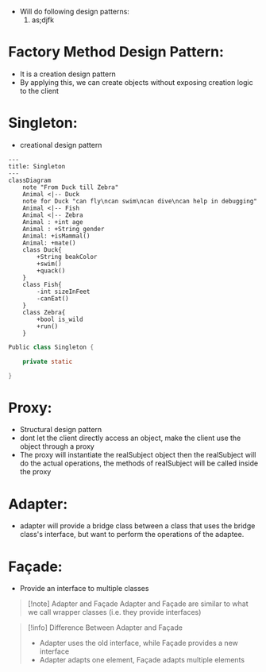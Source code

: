 - Will do following design patterns:
	1) as;djfk
# Factory Method Design Pattern:
- It is a creation design pattern
- By applying this, we can create objects without exposing creation logic to the client

# Singleton:
- creational design pattern
```mermaid
---
title: Singleton
---
classDiagram
    note "From Duck till Zebra"
    Animal <|-- Duck
    note for Duck "can fly\ncan swim\ncan dive\ncan help in debugging"
    Animal <|-- Fish
    Animal <|-- Zebra
    Animal : +int age
    Animal : +String gender
    Animal: +isMammal()
    Animal: +mate()
    class Duck{
        +String beakColor
        +swim()
        +quack()
    }
    class Fish{
        -int sizeInFeet
        -canEat()
    }
    class Zebra{
        +bool is_wild
        +run()
    }
```

```java
Public class Singleton {

	private static 

}
```
# Proxy:
- Structural design pattern
- dont let the client directly access an object, make the client use the object through a proxy
- The proxy will instantiate the realSubject object then the realSubject will do the actual operations, the methods of realSubject will be called inside the proxy

# Adapter:
- adapter will provide a bridge class between a class that uses the bridge class's interface, but want to perform the operations of the adaptee.
# Façade:
- Provide an interface to multiple classes

>[!note] Adapter and Façade
>Adapter and Façade are similar to what we call wrapper classes (i.e. they provide interfaces)

>[!info] Difference Between Adapter and Façade
>- Adapter uses the old interface, while Façade provides a new interface
>- Adapter adapts one element, Façade adapts multiple elements